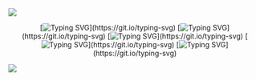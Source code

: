 
<img src="https://capsule-render.vercel.app/api?type=waving&color=652EA8&height=200&section=header&text=Welcome&fontSize=40&fontColor=ffffff" />

<div align= "center"> 

[![Typing SVG](https://readme-typing-svg.demolab.com?font=Noto+Sans&size=30&pause=1000&color=652EA8&width=435&lines=Welcome+to+Second+Project!)](https://git.io/typing-svg)
[![Typing SVG](https://readme-typing-svg.demolab.com?font=Noto+Sans&size=30&pause=1000&color=652EA8&width=435&lines=Team+Manager+is+Hongminju!)](https://git.io/typing-svg)
[![Typing SVG](https://readme-typing-svg.demolab.com?font=Noto+Sans&size=30&pause=1000&color=652EA8&width=435&lines=Team+Member+is+kim!)](https://git.io/typing-svg)
[![Typing SVG](https://readme-typing-svg.demolab.com?font=Noto+Sans&size=30&pause=1000&color=652EA8&width=435&lines=Team+Member+is+kim!)](https://git.io/typing-svg)
[![Typing SVG](https://readme-typing-svg.demolab.com?font=Noto+Sans&size=30&pause=1000&color=652EA8&width=435&lines=Team+Member+is+kim!)](https://git.io/typing-svg)


</div>


<img src="https://capsule-render.vercel.app/api?type=waving&color=652EA8&height=200&section=footer&text=Thank%20You&fontSize=40&fontColor=ffffff" />



